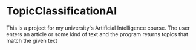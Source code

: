 # TopicClassificationAI
This is a project for my university's Artificial Intelligence course. The user enters an article or some kind of text and the program returns topics that match the given text
